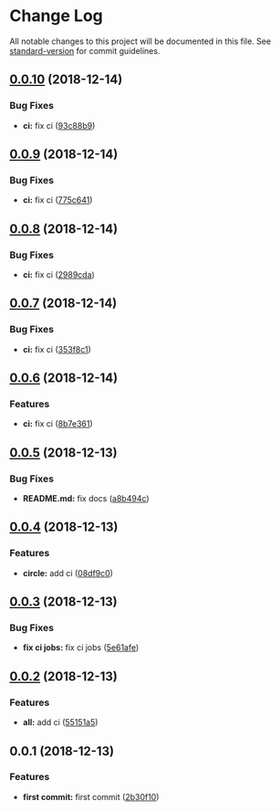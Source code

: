 # Change Log

All notable changes to this project will be documented in this file. See [standard-version](https://github.com/conventional-changelog/standard-version) for commit guidelines.

<a name="0.0.10"></a>
## [0.0.10](https://github.com/Lighting-Jack/request-provider/compare/v0.0.9...v0.0.10) (2018-12-14)


### Bug Fixes

* **ci:** fix ci ([93c88b9](https://github.com/Lighting-Jack/request-provider/commit/93c88b9))



<a name="0.0.9"></a>
## [0.0.9](https://github.com/Lighting-Jack/request-provider/compare/v0.0.8...v0.0.9) (2018-12-14)


### Bug Fixes

* **ci:** fix ci ([775c641](https://github.com/Lighting-Jack/request-provider/commit/775c641))



<a name="0.0.8"></a>
## [0.0.8](https://github.com/Lighting-Jack/request-provider/compare/v0.0.7...v0.0.8) (2018-12-14)


### Bug Fixes

* **ci:** fix ci ([2989cda](https://github.com/Lighting-Jack/request-provider/commit/2989cda))



<a name="0.0.7"></a>
## [0.0.7](https://github.com/Lighting-Jack/request-provider/compare/v0.0.6...v0.0.7) (2018-12-14)


### Bug Fixes

* **ci:** fix ci ([353f8c1](https://github.com/Lighting-Jack/request-provider/commit/353f8c1))



<a name="0.0.6"></a>
## [0.0.6](https://github.com/Lighting-Jack/request-provider/compare/v0.0.5...v0.0.6) (2018-12-14)


### Features

* **ci:** fix ci ([8b7e361](https://github.com/Lighting-Jack/request-provider/commit/8b7e361))



<a name="0.0.5"></a>
## [0.0.5](https://github.com/Lighting-Jack/request-provider/compare/v0.0.4...v0.0.5) (2018-12-13)


### Bug Fixes

* **README.md:** fix docs ([a8b494c](https://github.com/Lighting-Jack/request-provider/commit/a8b494c))



<a name="0.0.4"></a>
## [0.0.4](https://github.com/Lighting-Jack/request-provider/compare/v0.0.3...v0.0.4) (2018-12-13)


### Features

* **circle:** add ci ([08df9c0](https://github.com/Lighting-Jack/request-provider/commit/08df9c0))



<a name="0.0.3"></a>
## [0.0.3](https://github.com/Lighting-Jack/request-provider/compare/v0.0.2...v0.0.3) (2018-12-13)


### Bug Fixes

* **fix ci jobs:** fix ci jobs ([5e61afe](https://github.com/Lighting-Jack/request-provider/commit/5e61afe))



<a name="0.0.2"></a>
## [0.0.2](https://github.com/Lighting-Jack/request-provider/compare/v0.0.1...v0.0.2) (2018-12-13)


### Features

* **all:** add ci ([55151a5](https://github.com/Lighting-Jack/request-provider/commit/55151a5))



<a name="0.0.1"></a>
## 0.0.1 (2018-12-13)


### Features

* **first commit:** first commit ([2b30f10](https://github.com/Lighting-Jack/request-provider/commit/2b30f10))

